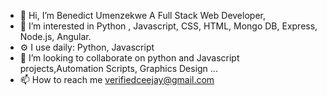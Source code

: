 - 👋 Hi, I’m Benedict Umenzekwe A Full Stack Web Developer, 
- 👀 I’m interested in Python , Javascript, CSS, HTML, Mongo DB, Express, Node.js, Angular. 
- ⚙️ I use daily: Python, Javascript  
- 💞️ I’m looking to collaborate on python and Javascript projects,Automation Scripts, Graphics Design  ... 
- 📫 How to reach me verifiedceejay@gmail.com 

<!---
cjpanda/cjpanda is a ✨ special ✨ repository because its `README.md` (this file) appears on your GitHub profile.
You can click the Preview link to take a look at your changes.
--->
